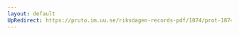 ```yaml
---
layout: default
UpRedirect: https://pruto.im.uu.se/riksdagen-records-pdf/1874/prot-1874--ak--120/prot-1874--ak--120_001.pdf
---
```

